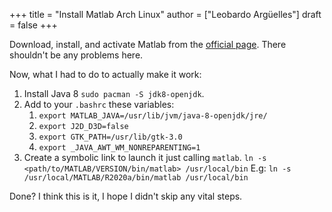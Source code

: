 +++
title = "Install Matlab Arch Linux"
author = ["Leobardo Argüelles"]
draft = false
+++

Download, install, and activate Matlab from the [official page](https://www.mathworks.com/products/matlab.html).
There shouldn't be any problems here.

Now, what I had to do to actually make it work:

1.  Install Java 8 `sudo pacman -S jdk8-openjdk`.
2.  Add to your `.bashrc` these variables:
    1.  `export MATLAB_JAVA=/usr/lib/jvm/java-8-openjdk/jre/`
    2.  `export J2D_D3D=false`
    3.  `export GTK_PATH=/usr/lib/gtk-3.0`
    4.  `export _JAVA_AWT_WM_NONREPARENTING=1`
3.  Create a symbolic link to launch it just calling `matlab`.
    `ln -s <path/to/MATLAB/VERSION/bin/matlab> /usr/local/bin`
    E.g: `ln -s /usr/local/MATLAB/R2020a/bin/matlab /usr/local/bin`

Done? I think this is it, I hope I didn't skip any vital steps.
